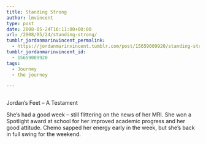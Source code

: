 ```yaml
---
title: Standing Strong
author: lmvincent
type: post
date: 2008-05-24T16:11:00+00:00
url: /2008/05/24/standing-strong/
tumblr_jordanmarinvincent_permalink:
  - https://jordanmarinvincent.tumblr.com/post/15659009920/standing-strong
tumblr_jordanmarinvincent_id:
  - 15659009920
tags:
  - Journey
  - the journey

---
```

<a href="https://www.flickr.com/photos/larryvincent/2519064027/" title="photo sharing" target="_blank" rel="noopener"><img src="https://farm3.static.flickr.com/2391/2519064027_4521e9f071_m.jpg" alt="" /></a>

Jordan&rsquo;s Feet &#8211; A Testament

She&rsquo;s had a good week &ndash; still flittering on the news of her MRI. She won a Spotlight award at school for her improved academic progress and her good attitude. Chemo sapped her energy early in the week, but she&rsquo;s back in full swing for the weekend.

<div class="blogger-post-footer">
  <img loading="lazy" width="1" height="1" src="https://blogger.googleusercontent.com/tracker/9039099668816362935-7324679872888968439?l=jordansjourney2.blogspot.com" alt="" />
</div>